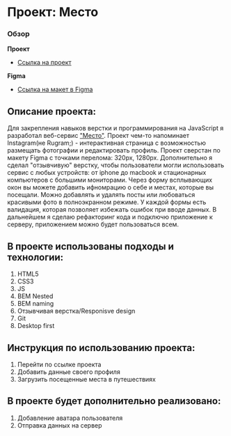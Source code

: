 # Проект: Место

### Обзор

**Проект**

* [Ссылка на проект](https://msilkov.github.io/mesto/)

**Figma**

* [Ссылка на макет в Figma](https://www.figma.com/file/2cn9N9jSkmxD84oJik7xL7/JavaScript.-Sprint-4?node-id=0%3A1)


## Описание проекта:
Для закрепления навыков верстки и программирования на JavaScript я разработал веб-сервис ["Место"](https://msilkov.github.io/mesto/). Проект чем-то напоминает Instagram(не Rugram;) - интерактивная страница с возможностью размещать фотографии и редактировать профиль. Проект сверстан по макету Figma с точками перелома: 320px, 1280px. Дополнительно я сделал "отзывчивую" верстку, чтобы пользователи могли использовать сервис с любых устройств: от iphone до macbook и стационарных компьютеров с большими мониторами. Через форму всплывающих окон вы можете добавить ифномрацию о себе и местах, которые вы посещали. Можно добавлять и удалять посты или любоваться красивыми фото в полноэкранном режиме. У каждой формы есть валидация, которая позволяет избежать ошибок при вводе данных. В дальнейшем я сделаю рефакторинг кода и подключю приложение к серверу, приложением можно будет пользоваться всем.

## В проекте использованы подходы и технологии:
1. HTML5
2. CSS3
3. JS
4. BEM Nested
5. BEM naming
6. Отзывчивая верстка/Responisve design
7. Git 
8. Desktop first

## Инструкция по использованию проекта:
1. Перейти по ссылке проекта
2. Добавить данные своего профиля
3. Загрузить посещенные места в путешествиях

## В проекте будет дополнительно реализовано:
1. Добавление аватара пользователя
2. Отправка данных на сервер



